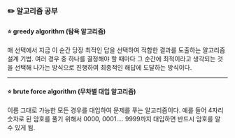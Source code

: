 ### ✏️ 알고리즘 공부

#### ⭐ greedy algorithm (탐욕 알고리즘)
매 선택에서 지금 이 순간 당장 최적인 답을 선택하여 적합한 결과를 도출하는 알고리즘 설계 기법.
여러 경우 중 하나를 결정해야 할 때마다 그 순간에 최적이라고 생각되는 것을 선택해 나가는 방식으로 진행하여 최종적인 해답에 도달하는 방식이다.

---

#### ⭐ brute force algorithm (무차별 대입 알고리즘)
이름 그대로 가능한 모든 경우를 대입하여 문제를 푸는 알고리즘이다. 예를 들어 4자리 숫자로 된 암호를 풀기 위해서 0000, 0001.... 9999까지 대입하면 반드시 암호를 알 수 있게 됨.

